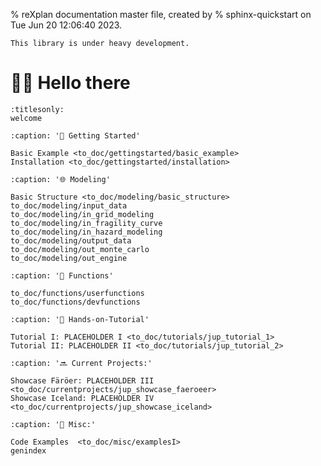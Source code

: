 % reXplan documentation master file, created by
% sphinx-quickstart on Tue Jun 20 12:06:40 2023.

```{warning}
This library is under heavy development.
```
# 🖐🏻 Hello there

```{toctree}
:titlesonly:
welcome
```

```{toctree}
:caption: '🚀 Getting Started'

Basic Example <to_doc/gettingstarted/basic_example>
Installation <to_doc/gettingstarted/installation>
```

```{toctree}
:caption: '🌐 Modeling'

Basic Structure <to_doc/modeling/basic_structure>
to_doc/modeling/input_data
to_doc/modeling/in_grid_modeling
to_doc/modeling/in_fragility_curve
to_doc/modeling/in_hazard_modeling
to_doc/modeling/output_data
to_doc/modeling/out_monte_carlo
to_doc/modeling/out_engine
```

```{toctree}
:caption: '🧮 Functions'

to_doc/functions/userfunctions
to_doc/functions/devfunctions
```

```{toctree}
:caption: '🧤 Hands-on-Tutorial'

Tutorial I: PLACEHOLDER I <to_doc/tutorials/jup_tutorial_1>
Tutorial II: PLACEHOLDER II <to_doc/tutorials/jup_tutorial_2>
```

```{toctree}
:caption: '🔜 Current Projects:'

Showcase Färöer: PLACEHOLDER III <to_doc/currentprojects/jup_showcase_faeroeer>
Showcase Iceland: PLACEHOLDER IV <to_doc/currentprojects/jup_showcase_iceland>
```

```{toctree}
:caption: '💫 Misc:'

Code Examples  <to_doc/misc/examplesI>
genindex
```